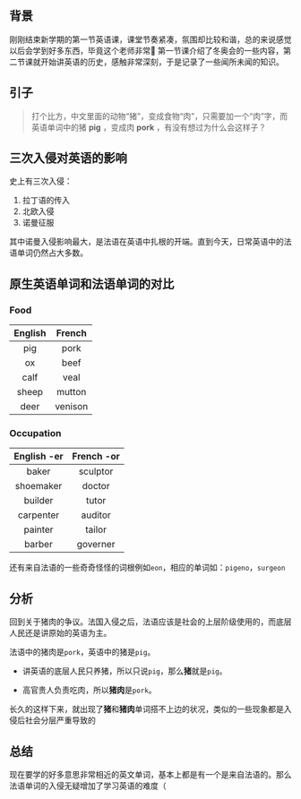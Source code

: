
## 背景

刚刚结束新学期的第一节英语课，课堂节奏紧凑，氛围却比较和谐，总的来说感觉以后会学到好多东西，毕竟这个老师非常🐂 第一节课介绍了冬奥会的一些内容，第二节课就开始讲英语的历史，感触非常深刻，于是记录了一些闻所未闻的知识。

## 引子

> 打个比方，中文里面的动物“猪”，变成食物“肉”，只需要加一个“肉”字，而英语单词中的猪 **pig** ，变成肉 **pork** ，有没有想过为什么会这样子？

## 三次入侵对英语的影响

史上有三次入侵：

1.  拉丁语的传入
2.  北欧入侵
3.  诺曼征服

其中诺曼入侵影响最大，是法语在英语中扎根的开端。直到今天，日常英语中的法语单词仍然占大多数。

## 原生英语单词和法语单词的对比

### Food

| English | French |
| :---: | :---: |
| pig | pork |
| ox | beef |
| calf | veal |
| sheep | mutton |
| deer | venison |

### Occupation

| English -er | French -or |
| :---: | :---: |
| baker | sculptor |
| shoemaker | doctor |
| builder | tutor |
| carpenter | auditor |
| painter | tailor |
| barber | governer |

还有来自法语的一些奇奇怪怪的词根例如`eon`，相应的单词如：`pigeno`，`surgeon`

## 分析

回到关于猪肉的争议。法国入侵之后，法语应该是社会的上层阶级使用的，而底层人民还是讲原始的英语为主。

法语中的猪肉是`pork`，英语中的猪是`pig`。

-   讲英语的底层人民只养猪，所以只说`pig`，那么**猪**就是`pig`。
    
-   高官贵人负责吃肉，所以**猪肉**是`pork`。
    

长久的这样下来，就出现了**猪**和**猪肉**单词搭不上边的状况，类似的一些现象都是入侵后社会分层严重导致的

## 总结

现在要学的好多意思非常相近的英文单词，基本上都是有一个是来自法语的。那么法语单词的入侵无疑增加了学习英语的难度（